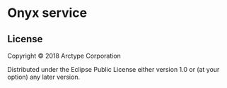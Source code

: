 # Onyx service

## License

Copyright © 2018 Arctype Corporation

Distributed under the Eclipse Public License either version 1.0 or (at
your option) any later version.
